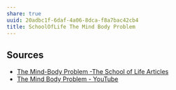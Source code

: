 ```yaml
---
share: true
uuid: 20adbc1f-6daf-4a06-8dca-f8a7bac42cb4
title: SchoolOfLife The Mind Body Problem
---
```

## Sources

* [The Mind-Body Problem -The School of Life Articles](https://www.theschooloflife.com/thebookoflife/the-mind-body-problem/)
* [The Mind Body Problem - YouTube](https://www.youtube.com/watch?v=q8uM9_tbfCI)